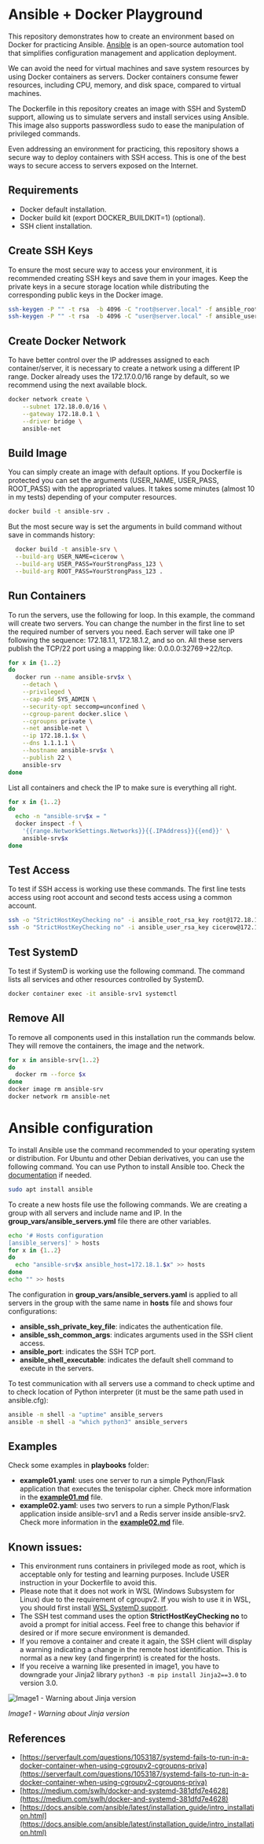 # Ansible + Docker Playground

This repository demonstrates how to create an environment based on Docker for practicing Ansible. [Ansible](https://www.ansible.com/) is an open-source automation tool that simplifies configuration management and application deployment.

We can avoid the need for virtual machines and save system resources by using Docker containers as servers. Docker containers consume fewer resources, including CPU, memory, and disk space, compared to virtual machines.

The Dockerfile in this repository creates an image with SSH and SystemD support, allowing us to simulate servers and install services using Ansible. This image also supports passwordless sudo to ease the manipulation of privileged commands.

Even addressing an environment for practicing, this repository shows a secure way to deploy containers with SSH access. This is one of the best ways to secure access to servers exposed on the Internet. 

## Requirements

- Docker default installation.
- Docker build kit (export DOCKER_BUILDKIT=1) (optional).
- SSH client installation.

## Create SSH Keys

To ensure the most secure way to access your environment, it is recommended creating SSH keys and save them in your images. Keep the private keys in a secure storage location while distributing the corresponding public keys in the Docker image.

```bash
ssh-keygen -P "" -t rsa  -b 4096 -C "root@server.local" -f ansible_root_rsa_key
ssh-keygen -P "" -t rsa  -b 4096 -C "user@server.local" -f ansible_user_rsa_key
```

## Create Docker Network

To have better control over the IP addresses assigned to each container/server, it is necessary to create a network using a different IP range. Docker already uses the 172.17.0.0/16 range by default, so we recommend using the next available block.

```bash
docker network create \
    --subnet 172.18.0.0/16 \
    --gateway 172.18.0.1 \
    --driver bridge \
    ansible-net
```

## Build Image

You can simply create an image with default options. If you Dockerfile is protected you can set the arguments (USER_NAME, USER_PASS, ROOT_PASS) with the appropriated values. It takes some minutes (almost 10 in my tests) depending of your computer resources.

```bash
docker build -t ansible-srv .
```

But the most secure way is set the arguments in build command without save in commands history:

```bash
  docker build -t ansible-srv \
  --build-arg USER_NAME=cicerow \
  --build-arg USER_PASS=YourStrongPass_123 \
  --build-arg ROOT_PASS=YourStrongPass_123 .
```

## Run Containers

To run the servers, use the following for loop. In this example, the command will create two servers. You can change the number in the first line to set the required number of servers you need. Each server will take one IP following the sequence: 172.18.1.1, 172.18.1.2, and so on. All these servers publish the TCP/22 port using a mapping like: 0.0.0.0:32769->22/tcp. 

```bash
for x in {1..2}
do
  docker run --name ansible-srv$x \
    --detach \
    --privileged \
    --cap-add SYS_ADMIN \
    --security-opt seccomp=unconfined \
    --cgroup-parent docker.slice \
    --cgroupns private \
    --net ansible-net \
    --ip 172.18.1.$x \
    --dns 1.1.1.1 \
    --hostname ansible-srv$x \
    --publish 22 \
    ansible-srv
done
```

List all containers and check the IP to make sure is everything all right.

```bash
for x in {1..2}
do
  echo -n "ansible-srv$x = "
  docker inspect -f \
    '{{range.NetworkSettings.Networks}}{{.IPAddress}}{{end}}' \
    ansible-srv$x
done
```

## Test Access

To test if SSH access is working use these commands. The first line tests access using root account and second tests access using a common account.

```bash
ssh -o "StrictHostKeyChecking no" -i ansible_root_rsa_key root@172.18.1.1
ssh -o "StrictHostKeyChecking no" -i ansible_user_rsa_key cicerow@172.18.1.1
```

## Test SystemD

To test if SystemD is working use the following command. The command lists all services and other resources controlled by SystemD.

```bash
docker container exec -it ansible-srv1 systemctl
```

## Remove All

To remove all components used in this installation run the commands below. They will remove the containers, the image and the network.

```bash
for x in ansible-srv{1..2}
do
  docker rm --force $x
done
docker image rm ansible-srv
docker network rm ansible-net
```


# Ansible configuration

To install Ansible use the command recommended to your operating system or distribution. For Ubuntu and other Debian derivatives, you can use the following command. You can use Python to install Ansible too. Check the [documentation](https://docs.ansible.com/ansible/latest/installation_guide/intro_installation.html) if needed.


```bash
sudo apt install ansible
```

To create a new hosts file use the following commands. We are creating a group with all servers and include name and IP. In the **group_vars/ansible_servers.yml** file there are other variables. 

```bash
echo '# Hosts configuration
[ansible_servers]' > hosts
for x in {1..2}
do 
  echo "ansible-srv$x ansible_host=172.18.1.$x" >> hosts
done
echo "" >> hosts
```

The configuration  in **group_vars/ansible_servers.yaml** is applied to all servers in the group with the same name in **hosts** file and shows four configurations:

- **ansible_ssh_private_key_file**: indicates the authentication file.
- **ansible_ssh_common_args**: indicates arguments used in the SSH client access.
- **ansible_port**: indicates the SSH TCP port.
- **ansible_shell_executable**: indicates the default shell command to execute in the servers.


To test communication with all servers use a command to check uptime and to check location of Python interpreter (it must be the same path used in ansible.cfg):

```bash
ansible -m shell -a "uptime" ansible_servers
ansible -m shell -a "which python3" ansible_servers
```

## Examples

Check some examples in **playbooks** folder:
- **example01.yaml**: uses one server to run a simple Python/Flask application that executes the tenispolar cipher. Check more information in the **[example01.md](playbooks/example01.md)** file.
- **example02.yaml**: uses two servers to run a simple Python/Flask application inside ansible-srv1 and a Redis server inside ansible-srv2. Check more information in the **[example02.md](playbooks/example02.md)** file.

##  Known issues:
- This environment runs containers in privileged mode as root, which is acceptable only for testing and learning purposes. Include USER instruction in your Dockerfile to avoid this.
- Please note that it does not work in WSL (Windows Subsystem for Linux) due to the requirement of cgroupv2. If you wish to use it in WSL, you should first install [WSL SystemD support](https://devblogs.microsoft.com/commandline/systemd-support-is-now-available-in-wsl/).
- The SSH test command uses the option **StrictHostKeyChecking no** to avoid a prompt for initial access. Feel free to change this behavior if desired or if more secure environment is demanded.
- If you remove a container and create it again, the SSH client will display a warning indicating a change in the remote host identification. This is normal as a new key (and fingerprint) is created for the hosts.
- If you receive a warning like presented in image1, you have to downgrade your Jinja2 library ```python3 -m pip install Jinja2==3.0``` to version 3.0.

![Image1 - Warning about Jinja version](images/image1.png)

*Image1 - Warning about Jinja version*


## References

- [https://serverfault.com/questions/1053187/systemd-fails-to-run-in-a-docker-container-when-using-cgroupv2-cgroupns-priva](https://serverfault.com/questions/1053187/systemd-fails-to-run-in-a-docker-container-when-using-cgroupv2-cgroupns-priva)
- [https://medium.com/swlh/docker-and-systemd-381dfd7e4628](https://medium.com/swlh/docker-and-systemd-381dfd7e4628)
- [https://docs.ansible.com/ansible/latest/installation_guide/intro_installation.html](https://docs.ansible.com/ansible/latest/installation_guide/intro_installation.html)

